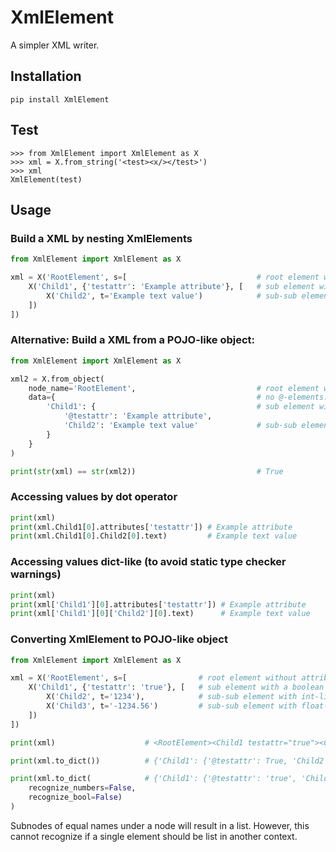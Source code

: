 # XmlElement

A simpler XML writer.

## Installation

`pip install XmlElement`

## Test

```
>>> from XmlElement import XmlElement as X
>>> xml = X.from_string('<test><x/></test>')
>>> xml
XmlElement(test)
```

## Usage

### Build a XML by nesting XmlElements

```python
from XmlElement import XmlElement as X

xml = X('RootElement', s=[                             # root element without attributes
    X('Child1', {'testattr': 'Example attribute'}, [   # sub element with an attribute
        X('Child2', t='Example text value')            # sub-sub element with text value
    ])
])
```

### Alternative: Build a XML from a POJO-like object:

```python
from XmlElement import XmlElement as X

xml2 = X.from_object(
    node_name='RootElement',                           # root element without attributes
    data={                                             # no @-elements: root has -> no attributes
        'Child1': {                                    # sub element with an attribute @testattr
            '@testattr': 'Example attribute',
            'Child2': 'Example text value'             # sub-sub element with text value
        }
    }
)

print(str(xml) == str(xml2))                           # True
```

### Accessing values by dot operator

```python
print(xml)
print(xml.Child1[0].attributes['testattr']) # Example attribute
print(xml.Child1[0].Child2[0].text)         # Example text value
```

### Accessing values dict-like (to avoid static type checker warnings)

```python
print(xml)
print(xml['Child1'][0].attributes['testattr']) # Example attribute
print(xml['Child1'][0]['Child2'][0].text)      # Example text value
```

### Converting XmlElement to POJO-like object

```python
from XmlElement import XmlElement as X

xml = X('RootElement', s=[                # root element without attributes
    X('Child1', {'testattr': 'true'}, [   # sub element with a boolean attribute
        X('Child2', t='1234'),            # sub-sub element with int-like value
        X('Child3', t='-1234.56')         # sub-sub element with float-like value
    ])
])

print(xml)                    # <RootElement><Child1 testattr="true"><Child2>1234</Child2><Child3>-1234.56</Child3></Child1></RootElement>

print(xml.to_dict())          # {'Child1': {'@testattr': True, 'Child2': 1234, 'Child3': -1234.56}}

print(xml.to_dict(            # {'Child1': {'@testattr': 'true', 'Child2': '1234', 'Child3': '-1234.56'}}
    recognize_numbers=False, 
    recognize_bool=False)
)
```
Subnodes of equal names under a node will result in a list. 
However, this cannot recognize if a single element should be list in another context.



